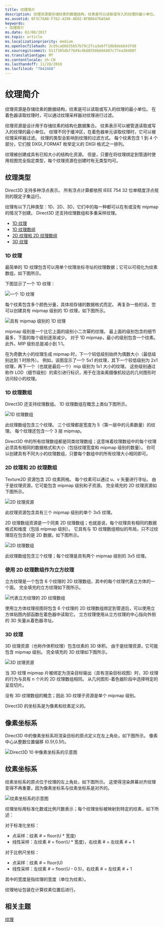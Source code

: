 ```yaml
---
title: 纹理简介
description: 纹理资源是存储纹素的数据结构，纹素是可以读取或写入的纹理的最小单位。 在着色器读取纹理时，可以通过纹理采样器对纹理进行过滤。
ms.assetid: 6F3C76A8-F762-4296-AE02-BFBD6476A5A8
keywords:
- 纹理简介
ms.date: 02/08/2017
ms.topic: article
ms.localizationpriority: medium
ms.openlocfilehash: 3cd5ca66635b57b79c2fca3e6ff10b8debb43fd0
ms.sourcegitcommit: b11f305dbf7649c4b68550b666487c77ea30d98f
ms.translationtype: MT
ms.contentlocale: zh-CN
ms.lasthandoff: 11/28/2018
ms.locfileid: "7842468"
---
```

# <a name="introduction-to-textures"></a>纹理简介


纹理资源是存储纹素的数据结构，纹素是可以读取或写入的纹理的最小单位。 在着色器读取纹理时，可以通过纹理采样器对纹理进行过滤。

纹理资源是设计用于存储纹素的结构化数据集合。 纹素表示可以被管道读取或写入的纹理的最小单位。 纹理不同于缓冲区，在着色器单元读取纹理时，它可以被纹理采样器过滤。 纹理的类型会影响到纹理的过滤方式。 每个纹素包含 1 到 4 个部分，它们按 DXGI\_FORMAT 枚举定义的 DXGI 格式之一排列。

纹理被创建成具有已知大小的结构化资源。 但是，只要在将纹理绑定到管道时使用视图完全指定类型，每个纹理资源在创建时有无类型均可。

## <a name="span-idtexturetypesspanspan-idtexturetypesspanspan-idtexturetypesspantexture-types"></a><span id="Texture_Types"></span><span id="texture_types"></span><span id="TEXTURE_TYPES"></span>纹理类型


Direct3D 支持多种浮点表示。 所有浮点计算都依照 IEEE 754 32 位单精度浮点规则的既定子集运行。

纹理有以下几种类型：1D、2D、3D，它们中的每一种都可以在有或没有 mipmap 的情况下创建。 Direct3D 还支持纹理数组和多重采样纹理。

-   [1D 纹理](#texture1d-resource)
-   [1D 纹理数组](#texture1d-array-resource)
-   [2D 纹理和 2D 纹理数组](#texture2d-resource)
-   [3D 纹理](#texture3d-resource)

### <a name="span-idtexture1dresourcespanspan-idtexture1dresourcespanspan-idtexture1dresourcespanspan-idtexture1d-resourcespan1d-textures"></a><span id="Texture1D_Resource"></span><span id="texture1d_resource"></span><span id="TEXTURE1D_RESOURCE"></span><span id="texture1d-resource"></span>1D 纹理

最简单的 1D 纹理包含可以用单个纹理坐标寻址的纹理数据；它可以可视化为纹素数组，如下图所示。

下图显示了一个 1D 纹理：

![一个 1D 纹理](images/d3d10-1d-texture.png)

每个纹素包含多个颜色分量，具体视存储的数据格式而定。 再复杂一些的话，您可以创建具有 mipmap 级别的 1D 纹理，如下图所示。

![具有 mipmap 级别的 1D 纹理](images/d3d10-resource-texture1d.png)

mipmap 级别是一个比它上面的级别小二次幂的纹理。 最上面的级别包含的细节最多，下面的每个级别逐渐减少。 对于 1D mipmap，最小的级别包含一个纹素。 此外，MIP 级别总是减小到 1:1。

在为奇数大小的纹理生成 mipmap 时，下一个较低级别始终为偶数大小（最低级别达到 1 时除外）。 例如，该图显示了一个 5x1 的纹理，其下一个较低级别为 2x1 纹理，再下一个（也就是最后一个）mip 级别为 1x1 大小的纹理。 这些级别通过称作 LOD（细节级别）的索引进行标识，用于在渲染离摄像机较远的几何图形时访问较小的纹理。

### <a name="span-idtexture1darrayresourcespanspan-idtexture1darrayresourcespanspan-idtexture1darrayresourcespanspan-idtexture1d-array-resourcespan1d-texture-arrays"></a><span id="Texture1D_Array_Resource"></span><span id="texture1d_array_resource"></span><span id="TEXTURE1D_ARRAY_RESOURCE"></span><span id="texture1d-array-resource"></span>1D 纹理数组

Direct3D 还支持纹理数组。 1D 纹理数组在概念上类似下图所示。

![1D 纹理数组](images/d3d10-resource-texture1darray.png)

此纹理数组包含三个纹理。 三个纹理都是宽度为 5（第一层中的元素数量）的纹理。 每个纹理还包含一个 3 层 mipmap。

Direct3D 中的所有纹理数组都是同类纹理数组；这意味着纹理数组中的每个纹理必须具有相同的数据格式和大小（包括纹理宽度和 mipmap 级别的数量）。 你可以创建具有不同大小的纹理数组，只要每个数组中的所有纹理大小相同即可。

### <a name="span-idtexture2dresourcespanspan-idtexture2dresourcespanspan-idtexture2dresourcespanspan-idtexture2d-resourcespan2d-textures-and-2d-texture-arrays"></a><span id="Texture2D_Resource"></span><span id="texture2d_resource"></span><span id="TEXTURE2D_RESOURCE"></span><span id="texture2d-resource"></span>2D 纹理和 2D 纹理数组

Texture2D 资源包含 2D 纹素网格。 每个纹素可以通过 u、v 矢量进行寻址。 由于是纹理资源，它可能包含 mipmap 级别和子资源。 完全填充的 2D 纹理资源如下图所示。

![2D 纹理资源](images/d3d10-resource-texture2d.png)

此纹理资源包含具有三个 mipmap 级别的单个 3x5 纹理。

2D 纹理数组资源是一个同类 2D 纹理数组；也就是说，每个纹理具有相同的数据格式和维度（包括 mipmap 级别）。 它具有与 1D 纹理数组相似的布局，只不过纹理现在包含的是 2D 数据，如下图所示。

![2D 纹理数组](images/d3d10-resource-texture2darray.png)

此纹理数组包含三个纹理；每个纹理是具有两个 mipmap 级别的 3x5 纹理。

### <a name="span-idtexture2darrayresourceasatexturecubespanspan-idtexture2darrayresourceasatexturecubespanspan-idtexture2darrayresourceasatexturecubespanusing-a-2d-texture-array-as-a-texture-cube"></a><span id="Texture2DArray_Resource_as_a_Texture_Cube"></span><span id="texture2darray_resource_as_a_texture_cube"></span><span id="TEXTURE2DARRAY_RESOURCE_AS_A_TEXTURE_CUBE"></span>使用 2D 纹理数组作为立方纹理

立方纹理是一个包含 6 个纹理的 2D 纹理数组，其中的每个纹理代表立方体的一个面。 完全填充的立方纹理如下图所示。

![代表立方纹理的 2D 纹理数组](images/d3d10-resource-texturecube.png)

使用立方体纹理视图将包含 6 个纹理的 2D 纹理数组绑定到管道后，可以使用立方体贴图内部函数在着色器中读取它。 立方纹理使用从立方纹理的中心指向外侧的 3D 矢量从着色器寻址。

### <a name="span-idtexture3dresourcespanspan-idtexture3dresourcespanspan-idtexture3dresourcespanspan-idtexture3d-resourcespan3d-textures"></a><span id="Texture3D_Resource"></span><span id="texture3d_resource"></span><span id="TEXTURE3D_RESOURCE"></span><span id="texture3d-resource"></span>3D 纹理

3D 纹理资源（也称作体积纹理）包含纹素的 3D 体积。 由于是纹理资源，它可能包含 mipmap 级别。 完全填充的 3D 纹理如下图所示。

![3D 纹理资源](images/d3d10-resource-texture3d.png)

当 3D 纹理 mipmap 片被绑定为渲染目标输出（具有渲染目标视图）时，3D 纹理的行为与具有 n 个片的 2D 纹理数组相同。 从几何图形-着色器阶段中选择特定的呈现切片。

没有 3D 纹理数组的概念；因此 3D 纹理子资源是单个 mipmap 级别。

Direct3D 的坐标系是为像素和纹素定义的。

## <a name="span-idpixelspanspan-idpixelspanspan-idpixelspanpixel-coordinate-system"></a><span id="Pixel"></span><span id="pixel"></span><span id="PIXEL"></span>像素坐标系


Direct3D 中的像素坐标系将渲染目标的原点定义在左上角处，如下图所示。 像素中心从整数位置偏移 (0.5f,0.5f)。

![Direct3D 10 中像素坐标系的示意图](images/d3d10-coordspix10.png)

## <a name="span-idtexelspanspan-idtexelspanspan-idtexelspantexel-coordinate-system"></a><span id="Texel"></span><span id="texel"></span><span id="TEXEL"></span>纹素坐标系


纹素坐标系的原点位于纹理的左上角处，如下图所示。 这使得渲染屏幕对齐纹理变得不再重要，因为像素坐标系与纹素坐标系是对齐的。

![纹素坐标系的示意图](images/d3d10-coordstex10.png)

纹理坐标用标准化数或比例尺数表示；每个纹理坐标被映射到特定的纹素，如下所述：

对于标准化坐标：

-   点采样：纹素 \# = floor(U \* 宽度)
-   线性采样：左纹素 \# = floor(U \* 宽度)，右纹素 \# = 左纹素 \# + 1

对于比例尺坐标：

-   点采样：纹素 \# = floor(U)
-   线性采样：左纹素 \# = floor(U - 0.5)，右纹素 \# = 左纹素 \# + 1

其中的宽度是指纹理的宽度（单位为纹素）。

纹理地址包装在计算纹素位置后进行。

## <a name="span-idrelated-topicsspanrelated-topics"></a><span id="related-topics"></span>相关主题


[纹理](textures.md)
